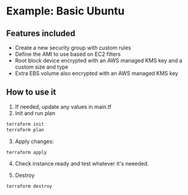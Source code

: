 # Example: Basic Ubuntu

## Features included

- Create a new security group with custom rules
- Define the AMI to use based on EC2 filters
- Root block device encrypted with an AWS managed KMS key and a custom size and type
- Extra EBS volume also encrypted with an AWS managed KMS key

## How to use it

1. If needed, update any values in main.tf
2. Init and run plan

```bash
terraform init
terraform plan
```

3. Apply changes:

```bash
terraform apply
```

4. Check instance ready and test whatever it's neeeded.

5. Destroy

```bash
terraform destroy
```

